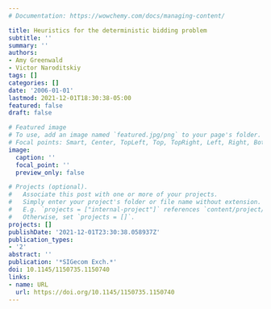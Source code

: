 ```yaml
---
# Documentation: https://wowchemy.com/docs/managing-content/

title: Heuristics for the deterministic bidding problem
subtitle: ''
summary: ''
authors:
- Amy Greenwald
- Victor Naroditskiy
tags: []
categories: []
date: '2006-01-01'
lastmod: 2021-12-01T18:30:38-05:00
featured: false
draft: false

# Featured image
# To use, add an image named `featured.jpg/png` to your page's folder.
# Focal points: Smart, Center, TopLeft, Top, TopRight, Left, Right, BottomLeft, Bottom, BottomRight.
image:
  caption: ''
  focal_point: ''
  preview_only: false

# Projects (optional).
#   Associate this post with one or more of your projects.
#   Simply enter your project's folder or file name without extension.
#   E.g. `projects = ["internal-project"]` references `content/project/deep-learning/index.md`.
#   Otherwise, set `projects = []`.
projects: []
publishDate: '2021-12-01T23:30:38.058937Z'
publication_types:
- '2'
abstract: ''
publication: '*SIGecom Exch.*'
doi: 10.1145/1150735.1150740
links:
- name: URL
  url: https://doi.org/10.1145/1150735.1150740
---
```


